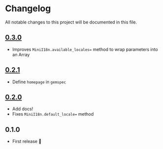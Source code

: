 # Changelog

All notable changes to this project will be documented in this file.

## [0.3.0]

- Improves `MiniI18n.available_locales=` method to wrap parameters into an Array

## [0.2.1]

- Define `homepage` in `gemspec`

## [0.2.0]

- Add docs!
- Fixes `MiniI18n.default_locale=` method

## 0.1.0

- First release :tada:

[0.3.0]: https://github.com/markets/mini_i18n/compare/v0.2.1...v0.3.0
[0.2.1]: https://github.com/markets/mini_i18n/compare/v0.2.0...v0.2.1
[0.2.0]: https://github.com/markets/mini_i18n/compare/v0.1.0...v0.2.0
